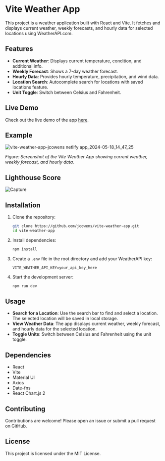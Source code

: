 # Vite Weather App

This project is a weather application built with React and Vite. It fetches and displays current weather, weekly forecasts, and hourly data for selected locations using WeatherAPI.com.

## Features

- **Current Weather**: Displays current temperature, condition, and additional info.
- **Weekly Forecast**: Shows a 7-day weather forecast.
- **Hourly Data**: Provides hourly temperature, precipitation, and wind data.
- **Location Search**: Autocomplete search for locations with saved locations feature.
- **Unit Toggle**: Switch between Celsius and Fahrenheit.
  
 ## Live Demo

Check out the live demo of the app [here](https://vite-weather-app-jcowens.netlify.app/).

## Example

![vite-weather-app-jcowens netlify app_2024-05-18_14_47_25](https://github.com/jcowens/vite-weather-app/assets/13876469/2859b981-961e-49bc-a0bd-296147cb5b49)

*Figure: Screenshot of the Vite Weather App showing current weather, weekly forecast, and hourly data.*

## Lighthouse Score

![Capture](https://github.com/jcowens/vite-weather-app/assets/13876469/1283aa0f-7dee-44d0-8614-3a9632e97a1f)


## Installation

1. Clone the repository:
   ```bash
   git clone https://github.com/jcowens/vite-weather-app.git
   cd vite-weather-app
   ```

2. Install dependencies:
   ```bash
   npm install
   ```

3. Create a `.env` file in the root directory and add your WeatherAPI key:
   ```env
   VITE_WEATHER_API_KEY=your_api_key_here
   ```

4. Start the development server:
   ```bash
   npm run dev
   ```

## Usage

- **Search for a Location**: Use the search bar to find and select a location. The selected location will be saved in local storage.
- **View Weather Data**: The app displays current weather, weekly forecast, and hourly data for the selected location.
- **Toggle Units**: Switch between Celsius and Fahrenheit using the unit toggle.

## Dependencies

- React
- Vite
- Material UI
- Axios
- Date-fns
- React Chart.js 2

## Contributing

Contributions are welcome! Please open an issue or submit a pull request on GitHub.

## License

This project is licensed under the MIT License.

